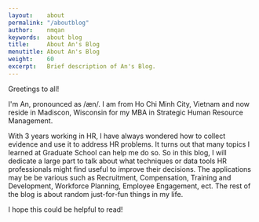 ```yaml
---
layout:    about
permalink: "/aboutblog"
author:    nmqan
keywords:  about blog
title:     About An's Blog
menutitle: About An's Blog
weight:    60
excerpt:   Brief description of An's Blog.
--- 
```


Greetings to all!

I'm An, pronounced as /æn/. I am from Ho Chi Minh City, Vietnam and now reside in Madiscon, Wisconsin for my MBA in Strategic Human Resource Management.

With 3 years working in HR, I have always wondered how to collect evidence and use it to address HR problems. It turns out that many topics I learned at Graduate School can help me do so. So in this blog, I will dedicate a large part to talk about what techniques or data tools HR professionals might find useful to improve their decisions. The applications may be be various such as Recruitment, Compensation, Training and Development, Workforce Planning, Employee Engagement, ect. The rest of the blog is about random just-for-fun things in my life.

I hope this could be helpful to read!
